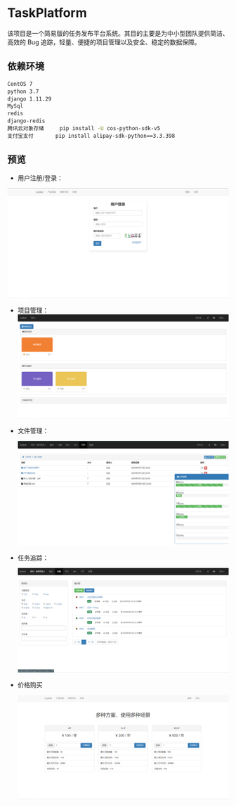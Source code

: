 # TaskPlatform

该项目是一个简易版的任务发布平台系统。其目的主要是为中小型团队提供简洁、高效的 Bug 追踪，轻量、便捷的项目管理以及安全、稳定的数据保障。

## 依赖环境

```bash
CentOS 7
python 3.7
django 1.11.29
MySql
redis
django-redis
腾讯云对象存储		pip install -U cos-python-sdk-v5
支付宝支付		pip install alipay-sdk-python==3.3.398
```

## 预览

- 用户注册/登录：

![](web/static/image/readme/登录.png)

- 项目管理：
![](web/static/image/readme/项目.png)

- 文件管理：

  ![](web/static/image/readme/文件管理.png)

- 任务追踪：

  ![](web/static/image/readme/问题追踪.png)

- 价格购买

  ![](web/static/image/readme/购买.png)